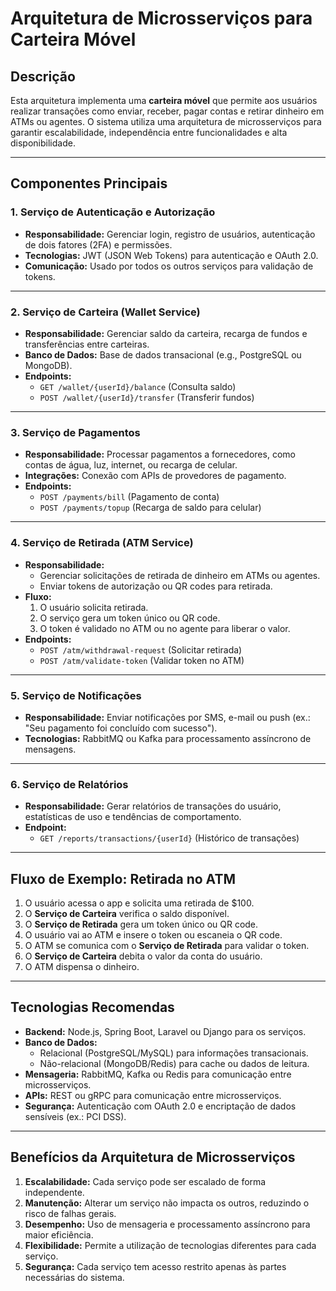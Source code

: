 # Arquitetura de Microsserviços para Carteira Móvel 

## **Descrição**

Esta arquitetura implementa uma **carteira móvel** que permite aos usuários realizar transações como enviar, receber, pagar contas e retirar dinheiro em ATMs ou agentes. O sistema utiliza uma arquitetura de microsserviços para garantir escalabilidade, independência entre funcionalidades e alta disponibilidade.

---

## **Componentes Principais**

### 1. **Serviço de Autenticação e Autorização**

- **Responsabilidade:** Gerenciar login, registro de usuários, autenticação de dois fatores (2FA) e permissões.
- **Tecnologias:** JWT (JSON Web Tokens) para autenticação e OAuth 2.0.
- **Comunicação:** Usado por todos os outros serviços para validação de tokens.

---

### 2. **Serviço de Carteira (Wallet Service)**

- **Responsabilidade:** Gerenciar saldo da carteira, recarga de fundos e transferências entre carteiras.
- **Banco de Dados:** Base de dados transacional (e.g., PostgreSQL ou MongoDB).
- **Endpoints:**
  - `GET /wallet/{userId}/balance` (Consulta saldo)
  - `POST /wallet/{userId}/transfer` (Transferir fundos)

---

### 3. **Serviço de Pagamentos**

- **Responsabilidade:** Processar pagamentos a fornecedores, como contas de água, luz, internet, ou recarga de celular.
- **Integrações:** Conexão com APIs de provedores de pagamento.
- **Endpoints:**
  - `POST /payments/bill` (Pagamento de conta)
  - `POST /payments/topup` (Recarga de saldo para celular)

---

### 4. **Serviço de Retirada (ATM Service)**

- **Responsabilidade:**
  - Gerenciar solicitações de retirada de dinheiro em ATMs ou agentes.
  - Enviar tokens de autorização ou QR codes para retirada.
- **Fluxo:**
  1. O usuário solicita retirada.
  2. O serviço gera um token único ou QR code.
  3. O token é validado no ATM ou no agente para liberar o valor.
- **Endpoints:**
  - `POST /atm/withdrawal-request` (Solicitar retirada)
  - `POST /atm/validate-token` (Validar token no ATM)

---

### 5. **Serviço de Notificações**

- **Responsabilidade:** Enviar notificações por SMS, e-mail ou push (ex.: "Seu pagamento foi concluído com sucesso").
- **Tecnologias:** RabbitMQ ou Kafka para processamento assíncrono de mensagens.

---

### 6. **Serviço de Relatórios**

- **Responsabilidade:** Gerar relatórios de transações do usuário, estatísticas de uso e tendências de comportamento.
- **Endpoint:**
  - `GET /reports/transactions/{userId}` (Histórico de transações)

---

## **Fluxo de Exemplo: Retirada no ATM**

1. O usuário acessa o app e solicita uma retirada de \$100.
2. O **Serviço de Carteira** verifica o saldo disponível.
3. O **Serviço de Retirada** gera um token único ou QR code.
4. O usuário vai ao ATM e insere o token ou escaneia o QR code.
5. O ATM se comunica com o **Serviço de Retirada** para validar o token.
6. O **Serviço de Carteira** debita o valor da conta do usuário.
7. O ATM dispensa o dinheiro.

---

## **Tecnologias Recomendas**

- **Backend:** Node.js, Spring Boot, Laravel ou Django para os serviços.
- **Banco de Dados:**
  - Relacional (PostgreSQL/MySQL) para informações transacionais.
  - Não-relacional (MongoDB/Redis) para cache ou dados de leitura.
- **Mensageria:** RabbitMQ, Kafka ou Redis para comunicação entre microsserviços.
- **APIs:** REST ou gRPC para comunicação entre microsserviços.
- **Segurança:** Autenticação com OAuth 2.0 e encriptação de dados sensíveis (ex.: PCI DSS).

---

## **Benefícios da Arquitetura de Microsserviços**

1. **Escalabilidade:** Cada serviço pode ser escalado de forma independente.
2. **Manutenção:** Alterar um serviço não impacta os outros, reduzindo o risco de falhas gerais.
3. **Desempenho:** Uso de mensageria e processamento assíncrono para maior eficiência.
4. **Flexibilidade:** Permite a utilização de tecnologias diferentes para cada serviço.
5. **Segurança:** Cada serviço tem acesso restrito apenas às partes necessárias do sistema.

